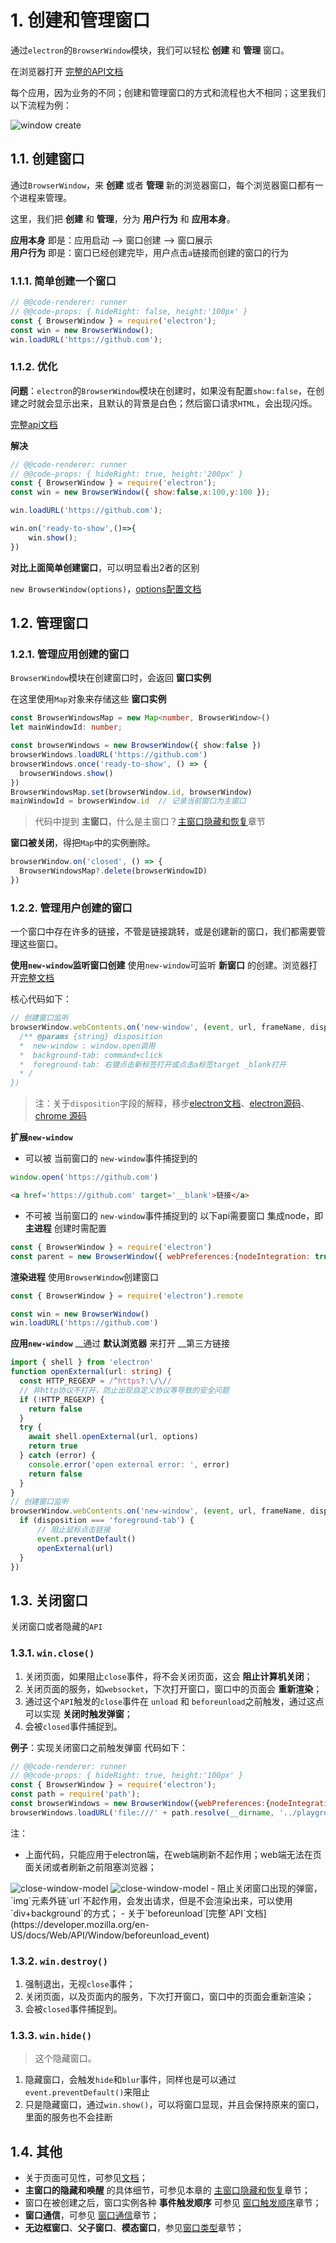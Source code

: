 # 1. 创建和管理窗口

通过`electron`的`BrowserWindow`模块，我们可以轻松 __创建__ 和 __管理__ 窗口。


在浏览器打开 [完整的API文档](https://www.electronjs.org/docs/api/browser-window)


每个应用，因为业务的不同；创建和管理窗口的方式和流程也大不相同；这里我们以下流程为例：

<img src="./img/window-create.png" alt="window create">


## 1.1. 创建窗口

通过`BrowserWindow`，来 __创建__ 或者 __管理__ 新的浏览器窗口，每个浏览器窗口都有一个进程来管理。

这里，我们把 __创建__ 和 __管理__，分为 __用户行为__ 和 __应用本身__。


__应用本身__ 即是：应用启动 ——> 窗口创建 --> 窗口展示   
__用户行为__ 即是：窗口已经创建完毕，用户点击`a`链接而创建的窗口的行为

### 1.1.1. 简单创建一个窗口
```javascript
// @@code-renderer: runner
// @@code-props: { hideRight: false, height:'100px' }
const { BrowserWindow } = require('electron');
const win = new BrowserWindow();
win.loadURL('https://github.com');
```

### 1.1.2. 优化
__问题__：`electron`的`BrowserWindow`模块在创建时，如果没有配置`show:false`，在创建之时就会显示出来，且默认的背景是白色；然后窗口请求`HTML`，会出现闪烁。   

[完整api文档](https://www.electronjs.org/docs/api/browser-window#%E4%BD%BF%E7%94%A8ready-to-show%E4%BA%8B%E4%BB%B6)

__解决__
```javascript
// @@code-renderer: runner
// @@code-props: { hideRight: true, height:'200px' }
const { BrowserWindow } = require('electron');
const win = new BrowserWindow({ show:false,x:100,y:100 });

win.loadURL('https://github.com');

win.on('ready-to-show',()=>{
    win.show();
})
```
__对比上面简单创建窗口__，可以明显看出2者的区别

`new BrowserWindow(options)`，[options配置文档](https://www.electronjs.org/docs/api/browser-window#new-browserwindowoptions)  


## 1.2. 管理窗口

### 1.2.1. 管理应用创建的窗口

`BrowserWindow`模块在创建窗口时，会返回 __窗口实例__

在这里使用`Map`对象来存储这些 __窗口实例__

```typescript
const BrowserWindowsMap = new Map<number, BrowserWindow>()
let mainWindowId: number;

const browserWindows = new BrowserWindow({ show:false })
browserWindows.loadURL('https://github.com')
browserWindows.once('ready-to-show', () => {
  browserWindows.show()
})
BrowserWindowsMap.set(browserWindow.id, browserWindow)
mainWindowId = browserWindow.id  // 记录当前窗口为主窗口
```

> 代码中提到 __主窗口__，什么是主窗口？[主窗口隐藏和恢复](./index.html#/browser/awaken)章节

__窗口被关闭__，得把`Map`中的实例删除。

```typescript
browserWindow.on('closed', () => {
  BrowserWindowsMap?.delete(browserWindowID)
})
```
### 1.2.2. 管理用户创建的窗口
一个窗口中存在许多的链接，不管是链接跳转，或是创建新的窗口，我们都需要管理这些窗口。

__使用`new-window`监听窗口创建__
使用`new-window`可监听 __新窗口__ 的创建。浏览器打开[完整文档](https://www.electronjs.org/docs/api/web-contents#event-new-window)

核心代码如下：
```javascript
// 创建窗口监听
browserWindow.webContents.on('new-window', (event, url, frameName, disposition) => {
  /** @params {string} disposition
  *  new-window : window.open调用
  *  background-tab: command+click
  *  foreground-tab: 右键点击新标签打开或点击a标签target _blank打开
  * /
})
```
> 注：关于`disposition`字段的解释，移步[electron文档](https://www.electronjs.org/docs/api/web-contents#webcontents)、[electron源码](https://github.com/electron/electron/blob/72a089262e31054eabd342294ccdc4c414425c99/shell/browser/api/electron_api_web_contents.cc)、[chrome 源码](https://chromium.googlesource.com/chromium/src/+/66.0.3359.158/ui/base/mojo/window_open_disposition_struct_traits.h)


__扩展`new-window`__
- 可以被 当前窗口的 `new-window`事件捕捉到的

```javascript
window.open('https://github.com')
```

```html
<a href='https://github.com' target='__blank'>链接</a>
```

- 不可被 当前窗口的 `new-window`事件捕捉到的
以下api需要窗口 集成node，即 __主进程__ 创建时需配置
```javascript
const { BrowserWindow } = require('electron')
const parent = new BrowserWindow({ webPreferences:{nodeIntegration: true}});
```
__渲染进程__ 使用`BrowserWindow`创建窗口
```javascript
const { BrowserWindow } = require('electron').remote

const win = new BrowserWindow()
win.loadURL('https://github.com')
```
__应用`new-window`__
__通过 __默认浏览器__ 来打开 __第三方链接
```typescript
import { shell } from 'electron'
function openExternal(url: string) {
  const HTTP_REGEXP = /^https?:\/\//
  // 非http协议不打开，防止出现自定义协议等导致的安全问题
  if (!HTTP_REGEXP) {
    return false
  }
  try {
    await shell.openExternal(url, options)
    return true
  } catch (error) {
    console.error('open external error: ', error)
    return false
  }
}
// 创建窗口监听
browserWindow.webContents.on('new-window', (event, url, frameName, disposition) => {
  if (disposition === 'foreground-tab') {
      // 阻止鼠标点击链接
      event.preventDefault()
      openExternal(url)
  }
})
```

##  1.3. 关闭窗口
关闭窗口或者隐藏的`API`

###  1.3.1. `win.close()` 
1. 关闭页面，如果阻止`close`事件，将不会关闭页面，这会 __阻止计算机关闭__；
2. 关闭页面的服务，如`websocket`，下次打开窗口，窗口中的页面会 __重新渲染__；
3. 通过这个`API`触发的`close`事件在 `unload` 和 `beforeunload`之前触发，通过这点可以实现 __关闭时触发弹窗__；
4. 会被`closed`事件捕捉到。

__例子__：实现关闭窗口之前触发弹窗
代码如下：
```javascript
// @@code-renderer: runner
// @@code-props: { hideRight: true, height:'100px' }
const { BrowserWindow } = require('electron');
const path = require('path');
const browserWindows = new BrowserWindow({webPreferences:{nodeIntegration: true,webSecurity: false}})
browserWindows.loadURL('file:///' + path.resolve(__dirname, '../playground/index.html#/demo/window-close'))
```
注：
- 上面代码，只能应用于electron端，在web端刷新不起作用；web端无法在页面关闭或者刷新之前阻塞浏览器；
<img src="./img/close-window-model.png" alt="close-window-model" />
<img src="./img/close-window-model2.png" alt="close-window-model" />
- 阻止关闭窗口出现的弹窗，`img`元素外链`url`不起作用，会发出请求，但是不会渲染出来，可以使用`div+background`的方式；
- 关于`beforeunload`[完整`API`文档](https://developer.mozilla.org/en-US/docs/Web/API/Window/beforeunload_event)

### 1.3.2. `win.destroy()`
1. 强制退出，无视`close`事件；
2. 关闭页面，以及页面内的服务，下次打开窗口，窗口中的页面会重新渲染；
3. 会被`closed`事件捕捉到。

### 1.3.3. `win.hide()`
> 这个隐藏窗口。

1. 隐藏窗口，会触发`hide`和`blur`事件，同样也是可以通过`event.preventDefault()`来阻止
2. 只是隐藏窗口，通过`win.show()`，可以将窗口显现，并且会保持原来的窗口，里面的服务也不会挂断


## 1.4. 其他
- 关于页面可见性，可参见[文档](https://www.electronjs.org/docs/API/browser-window#%E9%A1%B5%E9%9D%A2%E5%8F%AF%E8%A7%81%E6%80%A7)；
- __主窗口的隐藏和唤醒__ 的具体细节，可参见本章的 [主窗口隐藏和恢复](./index.html#/browser/awaken)章节；
- 窗口在被创建之后，窗口实例各种 __事件触发顺序__ 可参见 [窗口触发顺序](./index.html#/browser/window-event)章节；
- __窗口通信__，可参见 [窗口通信](./index.html#/browser/communication)章节；
- __无边框窗口__、__父子窗口__、__模态窗口__，参见[窗口类型](./index.html#/browser/window-type)章节；
